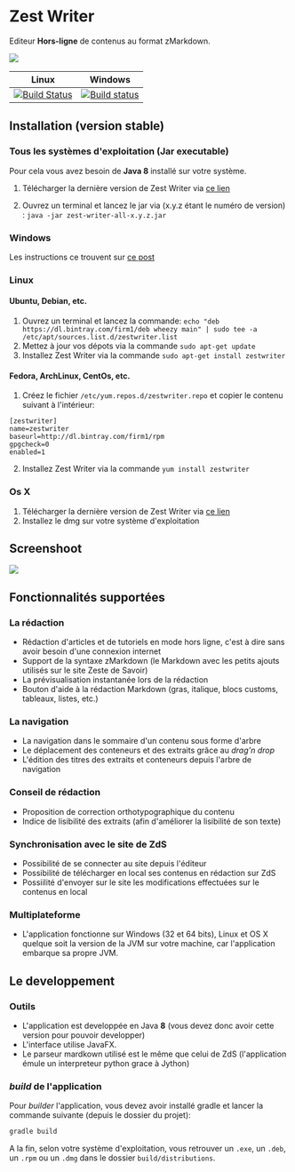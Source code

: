# Zest Writer

Editeur **Hors-ligne** de contenus au format zMarkdown.

![](src/logo/logo-128.png)

Linux | Windows
---|---
[![Build Status](https://travis-ci.org/firm1/zest-writer.svg?branch=master)](https://travis-ci.org/firm1/zest-writer) | [![Build status](https://ci.appveyor.com/api/projects/status/n3aa5h519uxvjufq/branch/master?svg=true)](https://ci.appveyor.com/project/firm1/zest-writer/branch/master)

## Installation (version stable)

### Tous les systèmes d'exploitation (Jar executable)

Pour cela vous avez besoin de **Java 8** installé sur votre système.

1. Télécharger la dernière version de Zest Writer via [ce lien](https://bintray.com/firm1/maven/zest-writer/_latestVersion#files)

2. Ouvrez un terminal et lancez le jar via (x.y.z étant le numéro de version) : `java -jar zest-writer-all-x.y.z.jar`

### Windows

Les instructions ce trouvent sur [ce post](https://zestedesavoir.com/forums/sujet/5354/zest-writer-un-editeur-hors-ligne-pour-vos-contenus-zds/#p98286)

### Linux

#### Ubuntu, Debian, etc.

1. Ouvrez un terminal et lancez la commande: `echo "deb https://dl.bintray.com/firm1/deb wheezy main" | sudo tee -a /etc/apt/sources.list.d/zestwriter.list`
2. Mettez à jour vos dépots via la commande `sudo apt-get update`
3. Installez Zest Writer via la commande `sudo apt-get install zestwriter`

#### Fedora, ArchLinux, CentOs, etc.

1. Créez le fichier `/etc/yum.repos.d/zestwriter.repo` et copier le contenu suivant à l'intérieur:

  ```
  [zestwriter]
  name=zestwriter 
  baseurl=http://dl.bintray.com/firm1/rpm
  gpgcheck=0
  enabled=1 
  ```

2. Installez Zest Writer via la commande `yum install zestwriter`

### Os X

1. Télécharger la dernière version de Zest Writer via [ce lien](https://bintray.com/firm1/dmg/zest-writer/_latestVersion#files)
2. Installez le dmg sur votre système d'exploitation

## Screenshoot

![](http://zestedesavoir.com/media/galleries/2958/0796bf63-8ff3-41a1-9550-2c9ff31089b2.png)

## Fonctionnalités supportées

### La rédaction

- Rédaction d'articles et de tutoriels en mode hors ligne, c'est à dire sans avoir besoin d'une connexion internet
- Support de la syntaxe zMarkdown (le Markdown avec les petits ajouts utilisés sur le site Zeste de Savoir)
- La prévisualisation instantanée lors de la rédaction
- Bouton d'aide à la rédaction Markdown (gras, italique, blocs customs, tableaux, listes, etc.)

### La navigation

- La navigation dans le sommaire d'un contenu sous forme d'arbre
- Le déplacement des conteneurs et des extraits grâce au *drag'n drop*
- L'édition des titres des extraits et conteneurs depuis l'arbre de navigation

### Conseil de rédaction

- Proposition de correction orthotypographique du contenu
- Indice de lisibilité des extraits (afin d'améliorer la lisibilité de son texte)

### Synchronisation avec le site de ZdS

- Possibilité de se connecter au site depuis l'éditeur
- Possibilité de télécharger en local ses contenus en rédaction sur ZdS
- Possiilité d'envoyer sur le site les modifications effectuées sur le contenus en local

### Multiplateforme

- L'application fonctionne sur Windows (32 et 64 bits), Linux et OS X quelque soit la version de la JVM sur votre machine, car l'application embarque sa propre JVM.

## Le developpement

### Outils

- L'application est developpée en Java **8** (vous devez donc avoir cette version pour pouvoir developper)
- L'interface utilise JavaFX.
- Le parseur mardkown utilisé est le même que celui de ZdS (l'application émule un interpreteur python grace à Jython)

### *build* de l'application

Pour *builder* l'application, vous devez avoir installé gradle et lancer la commande suivante (depuis le dossier du projet):

```sh
gradle build
```

A la fin, selon votre système d'exploitation, vous retrouver un `.exe`, un `.deb`, un `.rpm` ou un `.dmg` dans le dossier `build/distributions`.
